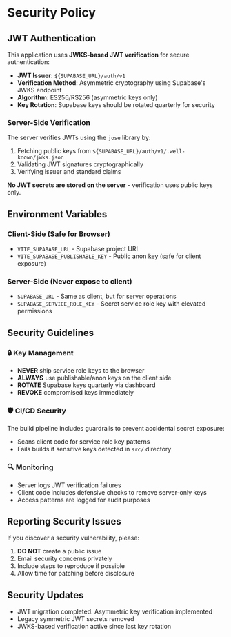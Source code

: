 # Security Policy

## JWT Authentication

This application uses **JWKS-based JWT verification** for secure authentication:

- **JWT Issuer**: `${SUPABASE_URL}/auth/v1`
- **Verification Method**: Asymmetric cryptography using Supabase's JWKS endpoint
- **Algorithm**: ES256/RS256 (asymmetric keys only)
- **Key Rotation**: Supabase keys should be rotated quarterly for security

### Server-Side Verification

The server verifies JWTs using the `jose` library by:
1. Fetching public keys from `${SUPABASE_URL}/auth/v1/.well-known/jwks.json`
2. Validating JWT signatures cryptographically
3. Verifying issuer and standard claims

**No JWT secrets are stored on the server** - verification uses public keys only.

## Environment Variables

### Client-Side (Safe for Browser)
- `VITE_SUPABASE_URL` - Supabase project URL
- `VITE_SUPABASE_PUBLISHABLE_KEY` - Public anon key (safe for client exposure)

### Server-Side (Never expose to client)
- `SUPABASE_URL` - Same as client, but for server operations
- `SUPABASE_SERVICE_ROLE_KEY` - Secret service role key with elevated permissions

## Security Guidelines

### 🔒 Key Management
- **NEVER** ship service role keys to the browser
- **ALWAYS** use publishable/anon keys on the client side
- **ROTATE** Supabase keys quarterly via dashboard
- **REVOKE** compromised keys immediately

### 🛡️ CI/CD Security
The build pipeline includes guardrails to prevent accidental secret exposure:
- Scans client code for service role key patterns
- Fails builds if sensitive keys detected in `src/` directory

### 🔍 Monitoring
- Server logs JWT verification failures
- Client code includes defensive checks to remove server-only keys
- Access patterns are logged for audit purposes

## Reporting Security Issues

If you discover a security vulnerability, please:
1. **DO NOT** create a public issue
2. Email security concerns privately
3. Include steps to reproduce if possible
4. Allow time for patching before disclosure

## Security Updates

- JWT migration completed: Asymmetric key verification implemented
- Legacy symmetric JWT secrets removed
- JWKS-based verification active since last key rotation

